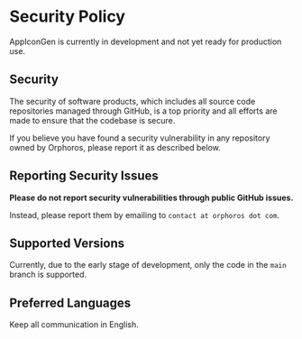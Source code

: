 # Security Policy

AppIconGen is currently in development and not yet ready for production use.

## Security

The security of software products, which includes all source code repositories managed through GitHub, is a top priority and all efforts are made to ensure that the codebase is secure.

If you believe you have found a security vulnerability in any repository owned by Orphoros, please report it as described below.

## Reporting Security Issues

**Please do not report security vulnerabilities through public GitHub issues.**

Instead, please report them by emailing to `contact at orphoros dot com`.

## Supported Versions

Currently, due to the early stage of development, only the code in the `main` branch is supported.

## Preferred Languages

Keep all communication in English.